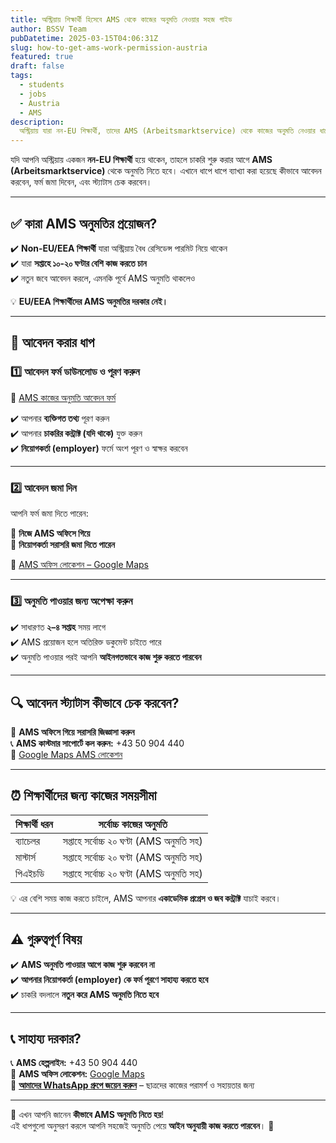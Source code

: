 ```yaml
---
title: অস্ট্রিয়ায় শিক্ষার্থী হিসেবে AMS থেকে কাজের অনুমতি নেওয়ার সহজ গাইড
author: BSSV Team
pubDatetime: 2025-03-15T04:06:31Z
slug: how-to-get-ams-work-permission-austria
featured: true
draft: false
tags:
  - students
  - jobs
  - Austria
  - AMS
description: 
  অস্ট্রিয়ায় যারা নন-EU শিক্ষার্থী, তাদের AMS (Arbeitsmarktservice) থেকে কাজের অনুমতি নেওয়ার ধাপে ধাপে গাইড, প্রয়োজনীয় ফর্ম, অফিস লোকেশন এবং পরামর্শ সহ।
---
```


যদি আপনি অস্ট্রিয়ায় একজন **নন-EU শিক্ষার্থী** হয়ে থাকেন, তাহলে চাকরি শুরু করার আগে **AMS (Arbeitsmarktservice)** থেকে অনুমতি নিতে হবে। এখানে ধাপে ধাপে ব্যাখ্যা করা হয়েছে কীভাবে আবেদন করবেন, ফর্ম জমা দিবেন, এবং স্ট্যাটাস চেক করবেন।

---

## ✅ কারা AMS অনুমতির প্রয়োজন?

✔️ **Non-EU/EEA শিক্ষার্থী** যারা অস্ট্রিয়ায় বৈধ রেসিডেন্স পারমিট নিয়ে থাকেন  
✔️ যারা **সপ্তাহে ১০-২০ ঘণ্টার বেশি কাজ করতে চান**  
✔️ নতুন জবে আবেদন করলে, এমনকি পূর্বে AMS অনুমতি থাকলেও  

💡 **EU/EEA শিক্ষার্থীদের AMS অনুমতির দরকার নেই।**

---

## 📝 আবেদন করার ধাপ

### 1️⃣ আবেদন ফর্ম ডাউনলোড ও পূরণ করুন

🔗 [AMS কাজের অনুমতি আবেদন ফর্ম](https://www.formularservice.gv.at/site/fsrv/Resources/AMS/ABV/FBBK_Antrag_BB_Studierende_Künstler_innen.pdf)

✔️ আপনার **ব্যক্তিগত তথ্য** পূরণ করুন  
✔️ আপনার **চাকরির কন্ট্রাক্ট (যদি থাকে)** যুক্ত করুন  
✔️ **নিয়োগকর্তা (employer)** ফর্মে অংশ পূরণ ও স্বাক্ষর করবেন

---

### 2️⃣ আবেদন জমা দিন

আপনি ফর্ম জমা দিতে পারেন:

📍 **নিজে AMS অফিসে গিয়ে**  
📍 **নিয়োগকর্তা সরাসরি জমা দিতে পারেন**  

🔗 [AMS অফিস লোকেশন – Google Maps](https://maps.app.goo.gl/ka5KbjXkZf7MppTaA?g_st=com.google.maps.preview.copy)

---

### 3️⃣ অনুমতি পাওয়ার জন্য অপেক্ষা করুন

✔️ সাধারণত **২–৪ সপ্তাহ** সময় লাগে  
✔️ AMS প্রয়োজন হলে অতিরিক্ত ডকুমেন্ট চাইতে পারে  
✔️ অনুমতি পাওয়ার পরই আপনি **আইনগতভাবে কাজ শুরু করতে পারবেন**

---

## 🔍 আবেদন স্ট্যাটাস কীভাবে চেক করবেন?

📍 **AMS অফিসে গিয়ে সরাসরি জিজ্ঞাসা করুন**  
📞 **AMS কাস্টমার সাপোর্টে কল করুন:** +43 50 904 440  
🔗 [Google Maps AMS লোকেশন](https://maps.app.goo.gl/ka5KbjXkZf7MppTaA?g_st=com.google.maps.preview.copy)

---

## ⏰ শিক্ষার্থীদের জন্য কাজের সময়সীমা

| শিক্ষার্থী ধরন | সর্বোচ্চ কাজের অনুমতি |
|------------------|--------------------------|
| ব্যাচেলর | সপ্তাহে সর্বোচ্চ ২০ ঘণ্টা (AMS অনুমতি সহ) |
| মাস্টার্স | সপ্তাহে সর্বোচ্চ ২০ ঘণ্টা (AMS অনুমতি সহ) |
| পিএইচডি | সপ্তাহে সর্বোচ্চ ২০ ঘণ্টা (AMS অনুমতি সহ) |

💡 এর বেশি সময় কাজ করতে চাইলে, AMS আপনার **একাডেমিক প্রগ্রেস ও জব কন্ট্রাক্ট** যাচাই করবে।

---

## ⚠️ গুরুত্বপূর্ণ বিষয়

✔️ **AMS অনুমতি পাওয়ার আগে কাজ শুরু করবেন না**  
✔️ **আপনার নিয়োগকর্তা (employer) কে ফর্ম পূরণে সাহায্য করতে হবে**  
✔️ চাকরি বদলালে **নতুন করে AMS অনুমতি নিতে হবে**

---

## 📞 সাহায্য দরকার?

📞 **AMS হেল্পলাইন:** +43 50 904 440  
📍 **AMS অফিস লোকেশন:** [Google Maps](https://maps.app.goo.gl/ka5KbjXkZf7MppTaA?g_st=com.google.maps.preview.copy)  
📢 **[আমাদের WhatsApp গ্রুপে জয়েন করুন](https://chat.whatsapp.com/LmVZz7wgJAd8Y95HYY2reQ)** – ছাত্রদের কাজের পরামর্শ ও সহায়তার জন্য

---

🎯 এখন আপনি জানেন **কীভাবে AMS অনুমতি নিতে হয়**!  
এই ধাপগুলো অনুসরণ করলে আপনি সহজেই অনুমতি পেয়ে **আইন অনুযায়ী কাজ করতে পারবেন**। 🚀